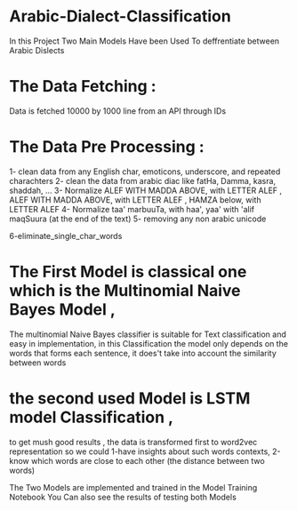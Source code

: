 # Arabic-Dialect-Classification
In this Project Two Main Models Have been Used To deffrentiate between Arabic Dislects 


# The Data Fetching :
  Data is fetched 10000 by 1000 line from an API through IDs

# The Data Pre Processing :
 1- clean data from any English char, emoticons, underscore, and repeated charachters 
 2- clean the data from arabic diac like fatHa, Damma, kasra, shaddah, ...
 3- Normalize ALEF WITH MADDA ABOVE, with LETTER ALEF , 
              ALEF WITH MADDA ABOVE, with LETTER ALEF ,
              HAMZA below, with LETTER ALEF 
 4- Normalize  taa' marbuuTa, with haa',
               yaa' with 'alif maqSuura  (at the end of the text)
 5- removing any non arabic unicode
 
 6-eliminate_single_char_words 
 
 
# The First Model is classical one which is the  Multinomial Naive Bayes Model , 
The multinomial Naive Bayes classifier is suitable for Text classification and easy in implementation, in this Classification the model only depends on the words that forms each sentence, it does't take into account the similarity between words


# the second used Model is LSTM model Classification ,
to get mush good results , the data is transformed first to word2vec representation so we could
    1-have insights about such words contexts,
    2-know which words are close to each other (the distance between two words) 
    
 The Two Models are implemented and trained in the Model Training Notebook
 You Can also see the results of testing both Models
 
 

 
